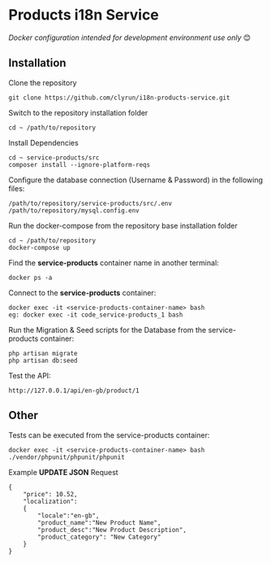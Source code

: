 # Products i18n Service
*Docker configuration intended for development environment use only* 😊

## Installation

Clone the repository

    git clone https://github.com/clyrun/i18n-products-service.git

Switch to the repository installation folder

    cd ~ /path/to/repository

Install Dependencies

    cd ~ service-products/src
    composer install --ignore-platform-reqs

Configure the database connection (Username & Password) in the following files:

    /path/to/repository/service-products/src/.env
    /path/to/repository/mysql.config.env
    
Run the docker-compose from the repository base installation folder

    cd ~ /path/to/repository
    docker-compose up

Find the **service-products** container name in another terminal:

    docker ps -a
    
Connect to the **service-products** container:

    docker exec -it <service-products-container-name> bash
    eg: docker exec -it code_service-products_1 bash
    
Run the Migration & Seed scripts for the Database from the service-products container:

    php artisan migrate
    php artisan db:seed

Test the API:

    http://127.0.0.1/api/en-gb/product/1

## Other
Tests can be executed from the service-products container:

    docker exec -it <service-products-container-name> bash
    ./vendor/phpunit/phpunit/phpunit

Example **UPDATE JSON** Request

    {
        "price": 10.52,
        "localization":
        {
            "locale":"en-gb",
            "product_name":"New Product Name",
            "product_desc":"New Product Description",
            "product_category": "New Category"
        }
    }
